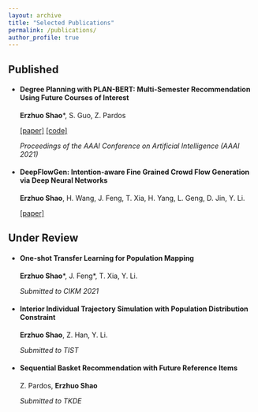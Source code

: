 ```yaml
---
layout: archive
title: "Selected Publications"
permalink: /publications/
author_profile: true
---
```



## Published

- #### Degree Planning with PLAN-BERT: Multi-Semester Recommendation Using Future Courses of Interest

  **Erzhuo Shao***, S. Guo, Z. Pardos

  [[paper]](https://ojs.aaai.org/index.php/AAAI/article/view/17751) [[code]](https://github.com/CAHLR/plan-bert-aaai)

  *Proceedings of the AAAI Conference on Artificial Intelligence (AAAI 2021)*



- #### DeepFlowGen: Intention-aware Fine Grained Crowd Flow Generation via Deep Neural Networks

  **Erzhuo Shao**, H. Wang, J. Feng, T. Xia, H. Yang, L. Geng, D. Jin, Y. Li.

  [[paper]](https://ieeexplore.ieee.org/document/9416248)



## Under Review

- #### One-shot Transfer Learning for Population Mapping

  **Erzhuo Shao***, J. Feng*, T. Xia, Y. Li.

  *Submitted to CIKM 2021*



- #### Interior Individual Trajectory Simulation with Population Distribution Constraint

  **Erzhuo Shao**, Z. Han, Y. Li.

  *Submitted to TIST*

  

- #### Sequential Basket Recommendation with Future Reference Items

  Z. Pardos, **Erzhuo Shao**

  *Submitted to TKDE*
